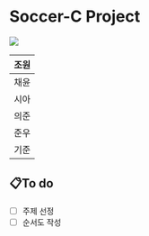 # **Soccer-C Project**
<img src="https://img.shields.io/badge/c-#A8B9CC?style=flat-square&logo=c&logoColor=white"/>


|조원|
|--|
|채윤|
|시아|
|의준|
|준우|
|기준|

## 📋To do
- [ ] 주제 선정 
- [ ] 순서도 작성
